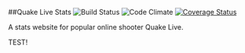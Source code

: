 ##Quake Live Stats
![Build Status](https://codeship.com/projects/ec5be100-006b-0134-2fb7-62bf2e8b1bf1/status?branch=master)
![Code Climate](https://codeclimate.com/github/tomfafard/live_stats.png)
[![Coverage Status](https://coveralls.io/repos/github/tomfafard/live_stats/badge.svg?branch=master)](https://coveralls.io/github/tomfafard/live_stats?branch=master)


A stats website for popular online shooter Quake Live.

TEST!

